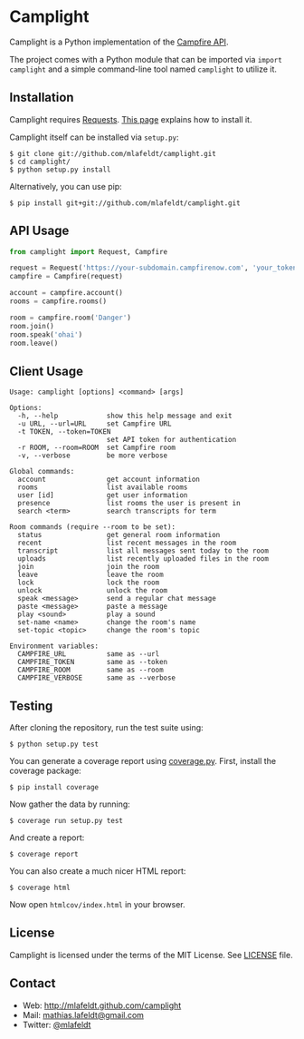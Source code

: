 Camplight
=========

Camplight is a Python implementation of the [Campfire API].

The project comes with a Python module that can be imported via `import camplight`
and a simple command-line tool named `camplight` to utilize it.


Installation
------------

Camplight requires [Requests]. [This page][Requests-install] explains how to
install it.

Camplight itself can be installed via `setup.py`:

    $ git clone git://github.com/mlafeldt/camplight.git
    $ cd camplight/
    $ python setup.py install

Alternatively, you can use pip:

    $ pip install git+git://github.com/mlafeldt/camplight.git


API Usage
---------

```python
from camplight import Request, Campfire

request = Request('https://your-subdomain.campfirenow.com', 'your_token')
campfire = Campfire(request)

account = campfire.account()
rooms = campfire.rooms()

room = campfire.room('Danger')
room.join()
room.speak('ohai')
room.leave()
```


Client Usage
------------

    Usage: camplight [options] <command> [args]

    Options:
      -h, --help            show this help message and exit
      -u URL, --url=URL     set Campfire URL
      -t TOKEN, --token=TOKEN
                            set API token for authentication
      -r ROOM, --room=ROOM  set Campfire room
      -v, --verbose         be more verbose

    Global commands:
      account               get account information
      rooms                 list available rooms
      user [id]             get user information
      presence              list rooms the user is present in
      search <term>         search transcripts for term

    Room commands (require --room to be set):
      status                get general room information
      recent                list recent messages in the room
      transcript            list all messages sent today to the room
      uploads               list recently uploaded files in the room
      join                  join the room
      leave                 leave the room
      lock                  lock the room
      unlock                unlock the room
      speak <message>       send a regular chat message
      paste <message>       paste a message
      play <sound>          play a sound
      set-name <name>       change the room's name
      set-topic <topic>     change the room's topic

    Environment variables:
      CAMPFIRE_URL          same as --url
      CAMPFIRE_TOKEN        same as --token
      CAMPFIRE_ROOM         same as --room
      CAMPFIRE_VERBOSE      same as --verbose


Testing
-------

After cloning the repository, run the test suite using:

    $ python setup.py test

You can generate a coverage report using [coverage.py]. First, install the
coverage package:

    $ pip install coverage

Now gather the data by running:

    $ coverage run setup.py test

And create a report:

    $ coverage report

You can also create a much nicer HTML report:

    $ coverage html

Now open `htmlcov/index.html` in your browser.


License
-------

Camplight is licensed under the terms of the MIT License. See [LICENSE] file.


Contact
-------

* Web: <http://mlafeldt.github.com/camplight>
* Mail: <mathias.lafeldt@gmail.com>
* Twitter: [@mlafeldt](https://twitter.com/mlafeldt)


[Campfire API]: https://github.com/37signals/campfire-api
[LICENSE]: https://github.com/mlafeldt/camplight/blob/master/LICENSE
[Requests-install]: http://docs.python-requests.org/en/latest/user/install/
[Requests]: http://python-requests.org
[coverage.py]: http://nedbatchelder.com/code/coverage/
